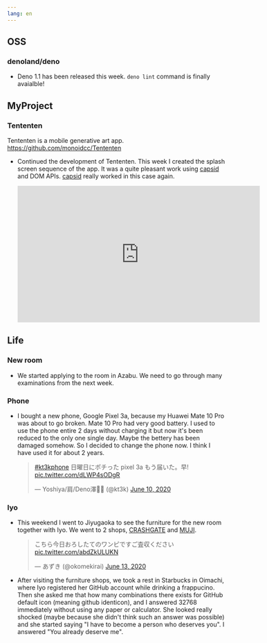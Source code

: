 ```yaml
---
lang: en
---
```


## OSS

### denoland/deno

- Deno 1.1 has been released this week. `deno lint` command is finally avaialble!

## MyProject

### Tententen

Tententen is a mobile generative art app. https://github.com/monoidcc/Tententen

- Continued the development of Tententen. This week I created the splash screen sequence of the app. It was a quite pleasant work using [capsid](https://github.com/capsidjs/capsid) and DOM APIs. [capsid](https://github.com/capsidjs/capsid) really worked in this case again.

  <iframe width="560" height="315" src="https://www.youtube.com/embed/y1CdTK-LalE" frameborder="0" allow="accelerometer; autoplay; encrypted-media; gyroscope; picture-in-picture" allowfullscreen></iframe>

## Life

### New room

- We started applying to the room in Azabu. We need to go through many examinations from the next week.

### Phone

- I bought a new phone, Google Pixel 3a, because my Huawei Mate 10 Pro was about to go broken. Mate 10 Pro had very good battery. I used to use the phone entire 2 days without charging it but now it's been reduced to the only one single day. Maybe the bettery has been damaged somehow. So I decided to change the phone now. I think I have used it for about 2 years.

  <blockquote class="twitter-tweet"><p lang="ja" dir="ltr"><a href="https://twitter.com/hashtag/kt3kphone?src=hash&amp;ref_src=twsrc%5Etfw">#kt3kphone</a> 日曜日にポチった pixel 3a もう届いた。早! <a href="https://t.co/dLWP4sODgR">pic.twitter.com/dLWP4sODgR</a></p>&mdash; Yoshiya/肩/Deno澤🧗‍♂️ (@kt3k) <a href="https://twitter.com/kt3k/status/1270540516292063232?ref_src=twsrc%5Etfw">June 10, 2020</a></blockquote> <script async src="https://platform.twitter.com/widgets.js" charset="utf-8"></script>

### Iyo

- This weekend I went to Jiyugaoka to see the furniture for the new room together with Iyo. We went to 2 shops, [CRASHGATE](https://crashgate.jp/) and [MUJI](https://www.muji.com/).

  <blockquote class="twitter-tweet"><p lang="ja" dir="ltr">こちら今日おろしたてのワンピですご査収ください <a href="https://t.co/abdZkULUKN">pic.twitter.com/abdZkULUKN</a></p>&mdash; あずき (@okomekirai) <a href="https://twitter.com/okomekirai/status/1271795709616898048?ref_src=twsrc%5Etfw">June 13, 2020</a></blockquote> <script async src="https://platform.twitter.com/widgets.js" charset="utf-8"></script>

- After visiting the furniture shops, we took a rest in Starbucks in Oimachi, where Iyo registered her GitHub account while drinking a frappucino. Then she asked me that how many combinations there exists for GitHub default icon (meaning github identicon), and I answered 32768 immediately without using any paper or calculator. She looked really shocked (maybe because she didn't think such an answer was possible) and she started saying "I have to become a person who deserves you". I answered "You already deserve me".
